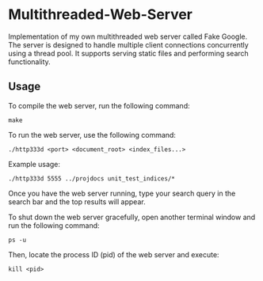 # Multithreaded-Web-Server
Implementation of my own multithreaded web server called Fake Google. The server is designed to handle multiple client connections concurrently using a thread pool. It supports serving static files and performing search functionality.

## Usage
To compile the web server, run the following command:
````
make
````

To run the web server, use the following command:
````
./http333d <port> <document_root> <index_files...>
````
Example usage:
````
./http333d 5555 ../projdocs unit_test_indices/*
````

Once you have the web server running, type your search query in the search bar and the top results will appear.

To shut down the web server gracefully, open another terminal window and run the following command:
````
ps -u
````
Then, locate the process ID (pid) of the web server and execute:
````
kill <pid>
````
